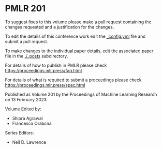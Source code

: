 # PMLR 201

To suggest fixes to this volume please make a pull request containing the changes requested and a justification for the changes.

To edit the details of this conference work edit the [_config.yml](./_config.yml) file and submit a pull request.

To make changes to the individual paper details, edit the associated paper file in the [./_posts](./_posts) subdirectory.

For details of how to publish in PMLR please check https://proceedings.mlr.press/faq.html

For details of what is required to submit a proceedings please check https://proceedings.mlr.press/spec.html



Published as Volume 201 by the Proceedings of Machine Learning Research on 13 February 2023.

Volume Edited by:
  * Shipra Agrawal
  * Francesco Orabona

Series Editors:
  * Neil D. Lawrence
